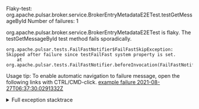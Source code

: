         
Flaky-test: org.apache.pulsar.broker.service.BrokerEntryMetadataE2ETest.testGetMessageById
Number of failures: 1

org.apache.pulsar.broker.service.BrokerEntryMetadataE2ETest is flaky. The testGetMessageById test method fails sporadically.

```
org.apache.pulsar.tests.FailFastNotifier$FailFastSkipException: Skipped after failure since testFailFast system property is set.
	at org.apache.pulsar.tests.FailFastNotifier.beforeInvocation(FailFastNotifier.java:88)

```

Usage tip: To enable automatic navigation to failure message, open the following links with CTRL/CMD-click.
[example failure 2021-08-27T06:37:30.0291332Z](https://github.com/apache/pulsar/runs/3440411059?check_suite_focus=true#step:9:1761)


<details>
<summary>Full exception stacktrace</summary>
<code><pre>
org.apache.pulsar.tests.FailFastNotifier$FailFastSkipException: Skipped after failure since testFailFast system property is set.
	at org.apache.pulsar.tests.FailFastNotifier.beforeInvocation(FailFastNotifier.java:88)

</pre></code>
</details>


